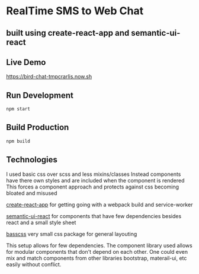 # RealTime SMS to Web Chat

## built using create-react-app and semantic-ui-react

## Live Demo
https://bird-chat-tmpcrarlis.now.sh

## Run Development

```bash
npm start
```

## Build Production
```bash
npm build
```

## Technologies

I used basic css over scss and less mixins/classes
Instead components have there own styles and are included when the component is rendered
This forces a component approach and protects against css becoming bloated and misused

[create-react-app](https://github.com/facebookincubator/create-react-app)
for getting going with a webpack build and service-worker

[semantic-ui-react](https://react.semantic-ui.com/introduction) for components that have few dependencies besides react and a small style sheet

[basscss](http://basscss.com/) very small css package for general layouting

This setup allows for few dependencies. The component library used allows for modular components that don't depend on each other. One could even mix and match components from other libraries bootstrap, materail-ui, etc easily without conflict. 